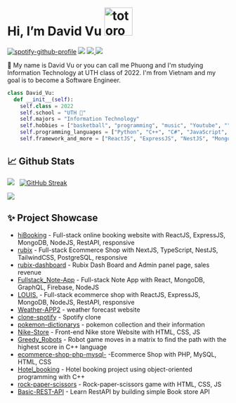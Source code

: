 # Hi, I’m David Vu    <img src="https://emoji.gg/assets/emoji/9085-totoro.png" width="64px" height="64px" alt="totoro">
[![spotify-github-profile](https://spotify-github-profile.vercel.app/api/view?uid=31tsszeyy7cbfka7lhcaxpgw3a4u&cover_image=true&theme=novatorem&bar_color=74a7fe&bar_color_cover=false)](https://github.com/kittinan/spotify-github-profile)
<img  src="https://i.imgur.com/0pZdc09.png">
<a href=https://www.linkedin.com/in/david-vu-6b0112248/> <img src="https://img.shields.io/badge/-LinkedIn-0e76a8?style=plastic&logo=linkedIn"> </a> <img src="https://komarev.com/ghpvc/?username=vuphuong1794&color=blue">


👨 My name is David Vu or you can call me Phuong and I'm studying Information Technology at UTH class of 2022. I'm from Vietnam and my goal is to become a Software Engineer.

```python
class David_Vu:
  def __init__(self):
    self.class = 2022
    self.school = "UTH 🐘"
    self.majors = "Information Technology"
    self.hobbies = ["basketball", "programming", "music", "Youtube", ""]
    self.programming_languages = ["Python", "C++", "C#", "JavaScript", "TypeScript", "relational database"]
    self.framework_and_more = ["ReactJS", "ExpressJS", "NestJS", "MongoDB", "TailwindCss", "RestAPI", "NodeJS",...]
```




## 📈 Github Stats


<img src="https://github-readme-stats.vercel.app/api?username=vuphuong1794&theme=tokyonight&show_icons=true&count_private=true"> &nbsp; [![GitHub Streak](http://github-readme-streak-stats.herokuapp.com?user=vuphuong1794&theme=tokyonight&date_format=M%20j%5B%2C%20Y%5D)](https://git.io/streak-stats)


<img src="https://github-readme-stats.vercel.app/api/top-langs/?username=vuphuong1794&theme=tokyonight&layout=compact&langs_count=6">

## ✨ Project Showcase
* [hiBooking](https://github.com/vuphuong1794/MERN-Booking-Web) - Full-stack online booking website with ReactJS, ExpressJS, MongoDB, NodeJS, RestAPI, responsive
* [rubix](https://github.com/vuphuong1794/rubix) - Full-stack Ecommerce Shop with NextJS, TypeScript, NestJS, TailwindCSS, PostgreSQL, responsive
* [rubix-dashboard](https://github.com/vuphuong1794/rubix-dashboard) - Rubix Dash Board and Admin panel page, sales revenue
* [Fullstack_Note-App](https://github.com/vuphuong1794/Fullstack_Note-App) - Full-stack Note App with React, MongoDB, GraphQL, Firebase, NodeJS
* [LOUIS.](https://github.com/vuphuong1794/LOUIS.) - Full-stack ecommerce shop with ReactJS, ExpressJS, MongoDB, NodeJS, RestAPI, responsive
* [Weather-APP2](https://github.com/vuphuong1794/Weather-APP2) - weather forecast website 
* [clone-spotify](https://github.com/vuphuong1794/clone-spotif) - Spotify clone
* [pokemon-dictionarys](https://github.com/vuphuong1794/pokemon) - pokemon collection and their information
* [Nike-Store](https://github.com/vuphuong1794/Nike-Store) - Front-end Nike store Website with HTML, CSS, JS
* [Greedy_Robots](https://github.com/vuphuong1794/Greedy_Robots) - Robot game moves in a matrix to find the path with the highest score in C++ language
* [ecommerce-shop-php-mysql-](https://github.com/vuphuong1794/ecommerce-shop-php-mysql-) -Ecommerce Shop with PHP, MySQL, HTML, CSS
* [Hotel_booking](https://github.com/vuphuong1794/Hotel_booking) - Hotel booking project using object-oriented programming with C++
* [rock-paper-scissors](https://github.com/vuphuong1794/rock-paper-scissors) - Rock-paper-scissors game with HTML, CSS, JS
* [Basic-REST-API](https://github.com/vuphuong1794/Basic-REST-API) - Learn RestAPI by building simple Book store API 

